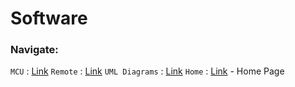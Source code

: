 # Software

### Navigate: 

`MCU` : [Link](MCU/)
`Remote` : [Link](Remote/)
`UML Diagrams` : [Link](UML%20Diagrams/) 
`Home` : [Link](https://github.com/JameelJamous/MySCARAArm) - Home Page
